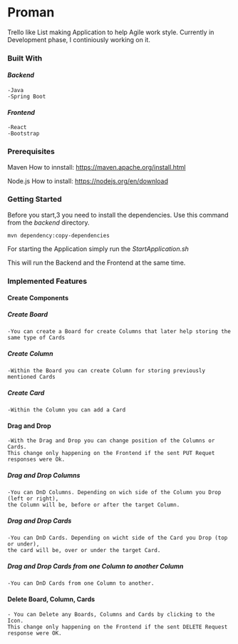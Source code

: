 # **Proman**

Trello like List making Application to help Agile work style. Currently in Development phase, I continiously working on it.

### **Built With**

#### ***Backend***
    -Java
    -Spring Boot

#### ***Frontend***
    -React
    -Bootstrap


### **Prerequisites**

Maven
How to innstall: https://maven.apache.org/install.html

Node.js
How to install: https://nodejs.org/en/download


### **Getting Started**

Before you start,3 you need to install the dependencies.
Use this command from the _backend_ directory.

    mvn dependency:copy-dependencies

For starting the Application simply run the _StartApplication.sh_

This will run the Backend and the Frontend at the same time.



### **Implemented Features**


#### **Create Components**


##### _**Create Board**_

    -You can create a Board for create Columns that later help storing the same type of Cards 

##### _**Create Column**_

    -Within the Board you can create Column for storing previously mentioned Cards

##### _**Create Card**_

    -Within the Column you can add a Card

#### **Drag and Drop**


    -With the Drag and Drop you can change position of the Columns or Cards. 
    This change only happening on the Frontend if the sent PUT Requet responses were Ok.

##### _**Drag and Drop Columns**_

    -You can DnD Columns. Depending on wich side of the Column you Drop (left or right),
    the Column will be, before or after the target Column.

##### _**Drag and Drop Cards**_
    
    -You can DnD Cards. Depending on wicht side of the Card you Drop (top or under),
    the card will be, over or under the target Card. 

##### _**Drag and Drop Cards from one Column to another Column**_

    -You can DnD Cards from one Column to another. 
    
    
#### **Delete Board, Column, Cards**

    - You can Delete any Boards, Columns and Cards by clicking to the Icon.
    This change only happening on the Frontend if the sent DELETE Request response were OK.







